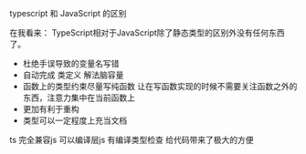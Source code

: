 typescript 和 JavaScript 的区别

在我看来： TypeScript相对于JavaScript除了静态类型的区别外没有任何东西了。

- 杜绝手误导致的变量名写错
- 自动完成 类定义  解法脑容量
- 函数上的类型约束尽量写纯函数 让在写函数实现的时候不需要关注函数之外的东西，注意力集中在当前函数上
- 更加有利于重构
- 类型可以一定程度上充当文档   


ts 完全兼容js  可以编译层js
有编译类型检查 给代码带来了极大的方便